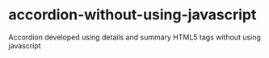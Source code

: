 # accordion-without-using-javascript
Accordion developed using details and summary HTML5 tags without using javascript

